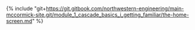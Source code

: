 {% include "git+https://git.gitbook.com/northwestern-engineering/main-mccormick-site.git/module_1_cascade_basics_i_getting_familiar/the-home-screen.md" %}